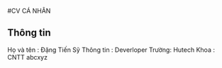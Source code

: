 #CV CÁ NHÂN
## Thông tin
Họ và tên : Đặng Tiến Sỹ
Thông tin : Deverloper 
Trường: Hutech
Khoa : CNTT
abcxyz